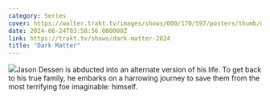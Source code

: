 ```yaml
---
category: Series
cover: https://walter.trakt.tv/images/shows/000/170/597/posters/thumb/dcc3e5567e.jpg.webp
date: 2024-06-24T03:58:56.000000Z
link: https://trakt.tv/shows/dark-matter-2024
title: "Dark Matter"
---
```


![](https://walter.trakt.tv/images/shows/000/170/597/fanarts/thumb/fb7f353d17.jpg)Jason Dessen is abducted into an alternate version of his life. To get back to his true family, he embarks on a harrowing journey to save them from the most terrifying foe imaginable: himself.
